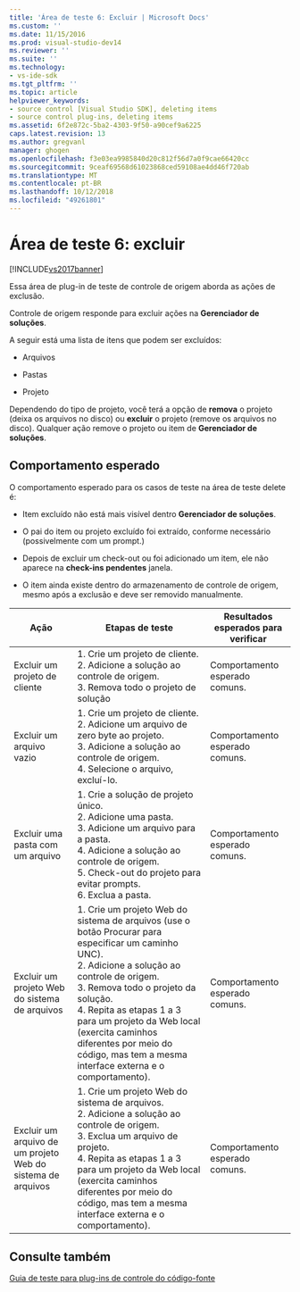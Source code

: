 ```yaml
---
title: 'Área de teste 6: Excluir | Microsoft Docs'
ms.custom: ''
ms.date: 11/15/2016
ms.prod: visual-studio-dev14
ms.reviewer: ''
ms.suite: ''
ms.technology:
- vs-ide-sdk
ms.tgt_pltfrm: ''
ms.topic: article
helpviewer_keywords:
- source control [Visual Studio SDK], deleting items
- source control plug-ins, deleting items
ms.assetid: 6f2e872c-5ba2-4303-9f50-a90cef9a6225
caps.latest.revision: 13
ms.author: gregvanl
manager: ghogen
ms.openlocfilehash: f3e03ea9985840d20c812f56d7a0f9cae66420cc
ms.sourcegitcommit: 9ceaf69568d61023868ced59108ae4dd46f720ab
ms.translationtype: MT
ms.contentlocale: pt-BR
ms.lasthandoff: 10/12/2018
ms.locfileid: "49261801"
---
```

# <a name="test-area-6-delete"></a>Área de teste 6: excluir
[!INCLUDE[vs2017banner](../../includes/vs2017banner.md)]

Essa área de plug-in de teste de controle de origem aborda as ações de exclusão.  
  
 Controle de origem responde para excluir ações na **Gerenciador de soluções**.  
  
 A seguir está uma lista de itens que podem ser excluídos:  
  
-   Arquivos  
  
-   Pastas  
  
-   Projeto  
  
 Dependendo do tipo de projeto, você terá a opção de **remova** o projeto (deixa os arquivos no disco) ou **excluir** o projeto (remove os arquivos no disco). Qualquer ação remove o projeto ou item de **Gerenciador de soluções**.  
  
## <a name="expected-behavior"></a>Comportamento esperado  
 O comportamento esperado para os casos de teste na área de teste delete é:  
  
-   Item excluído não está mais visível dentro **Gerenciador de soluções**.  
  
-   O pai do item ou projeto excluído foi extraído, conforme necessário (possivelmente com um prompt.)  
  
-   Depois de excluir um check-out ou foi adicionado um item, ele não aparece na **check-ins pendentes** janela.  
  
-   O item ainda existe dentro do armazenamento de controle de origem, mesmo após a exclusão e deve ser removido manualmente.  
  
|Ação|Etapas de teste|Resultados esperados para verificar|  
|------------|----------------|--------------------------------|  
|Excluir um projeto de cliente|1.  Crie um projeto de cliente.<br />2.  Adicione a solução ao controle de origem.<br />3.  Remova todo o projeto de solução|Comportamento esperado comuns.|  
|Excluir um arquivo vazio|1.  Crie um projeto de cliente.<br />2.  Adicione um arquivo de zero byte ao projeto.<br />3.  Adicione a solução ao controle de origem.<br />4.  Selecione o arquivo, excluí-lo.|Comportamento esperado comuns.|  
|Excluir uma pasta com um arquivo|1.  Crie a solução de projeto único.<br />2.  Adicione uma pasta.<br />3.  Adicione um arquivo para a pasta.<br />4.  Adicione a solução ao controle de origem.<br />5.  Check-out do projeto para evitar prompts.<br />6.  Exclua a pasta.|Comportamento esperado comuns.|  
|Excluir um projeto Web do sistema de arquivos|1.  Crie um projeto Web do sistema de arquivos (use o botão Procurar para especificar um caminho UNC).<br />2.  Adicione a solução ao controle de origem.<br />3.  Remova todo o projeto da solução.<br />4.  Repita as etapas 1 a 3 para um projeto da Web local (exercita caminhos diferentes por meio do código, mas tem a mesma interface externa e o comportamento).|Comportamento esperado comuns.|  
|Excluir um arquivo de um projeto Web do sistema de arquivos|1.  Crie um projeto Web do sistema de arquivos.<br />2.  Adicione a solução ao controle de origem.<br />3.  Exclua um arquivo de projeto.<br />4.  Repita as etapas 1 a 3 para um projeto da Web local (exercita caminhos diferentes por meio do código, mas tem a mesma interface externa e o comportamento).|Comportamento esperado comuns.|  
  
## <a name="see-also"></a>Consulte também  
 [Guia de teste para plug-ins de controle do código-fonte](../../extensibility/internals/test-guide-for-source-control-plug-ins.md)

